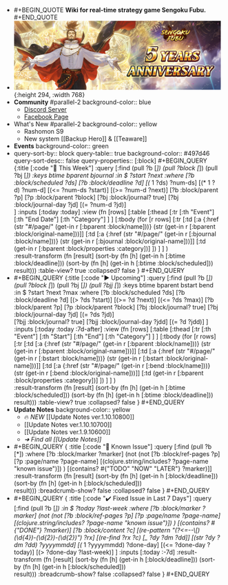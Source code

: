 - #+BEGIN_QUOTE
  **Wiki for real-time strategy game Sengoku Fubu.**
  #+END_QUOTE
- ![5 anniversary.jpg](../assets/5_anniversary_1698120289884_0.jpg){:height 294, :width 768}
- **Community** #parallel-2
  background-color:: blue
	- [Discord Server](https://discord.gg/pqXNKw5vrz)
	- [Facebook Page](https://www.facebook.com/sengokufubu.en/)
- What's New #parallel-2
  background-color:: yellow
	- Rashomon S9
	- New system [[Backup Hero]] & [[Teaware]]
- **Events**
  background-color:: green
- query-sort-by:: block
  query-table:: true
  background-color:: #497d46
  query-sort-desc:: false
  query-properties:: [:block]
  #+BEGIN_QUERY
  {:title [:code "📆 This Week"]
          :query
  			[:find (pull ?b [*]) (pull ?block [*]) (pull ?bj [*])
  			:keys btime bparent bjournal
              :in $ ?start ?next
              :where
                  [?b :block/scheduled ?ds] 
  				[?b :block/deadline ?d]
  				[(* 1 ?ds) ?num-ds]
  				[(* 1 ?d) ?num-d]
                  [(<= ?num-ds ?start)]
  				[(>= ?num-d ?next)]
  				[?b :block/parent ?p]
  				[?p :block/parent ?block]
  				[?bj :block/journal? true]
  				[?bj :block/journal-day ?jd]
  				[(= ?num-d ?jd)]	
              ]
  		:inputs [:today :today]
  		:view (fn [rows] 
  			[:table 
  				[:thead 
  					[:tr 
  						[:th "Event"] 
  						[:th "End Date"] 
  						[:th "Category"] 
  					]
  				] 
  				[:tbody 
  					(for [r rows] [:tr 
  						[:td [:a {:href (str "#/page/" (get-in r [:bparent :block/name]))} (str (get-in r [:bparent :block/original-name]))]]
  						[:td [:a {:href (str "#/page/" (get-in r [:bjournal :block/name]))} (str (get-in r [:bjournal :block/original-name]))]]
  						[:td (get-in r [:bparent :block/properties :category])]
  					])
  				]
  			]
  		)		
          :result-transform 
  			(fn [result]
  				(sort-by 
  					(fn [h] (get-in h [:btime :block/deadline]))
  					(sort-by
  						(fn [h] (get-in h [:btime :block/scheduled]))				
  						result)))
          :table-view? true
          :collapsed? false
      }
  #+END_QUERY
- #+BEGIN_QUERY
  {:title [:code "▶️ Upcoming"]
          :query
  			[:find (pull ?b [*]) (pull ?block [*]) (pull ?bj [*]) (pull ?bjj [*])
  			:keys btime bparent bstart bend
              :in $ ?start ?next ?max
              :where
                  [?b :block/scheduled ?ds] 
  				[?b :block/deadline ?d]
                  [(> ?ds ?start)]
  				[(>= ?d ?next)]
  				[(<= ?ds ?max)]
  				[?b :block/parent ?p]
  				[?p :block/parent ?block]
  				[?bj :block/journal? true]
  				[?bj :block/journal-day ?jd]
  				[(= ?ds ?jd)]	
  				[?bjj :block/journal? true]
  				[?bjj :block/journal-day ?jdd]
  				[(= ?d ?jdd)]
              ]
  		:inputs [:today :today :7d-after]
  		:view (fn [rows] 
  			[:table 
  				[:thead 
  					[:tr 
  						[:th "Event"] 
  						[:th "Start"] 
  						[:th "End"]
  						[:th "Category"]
  					]
  				] 
  				[:tbody 
  					(for [r rows] [:tr 
  						[:td [:a {:href (str "#/page/" (get-in r [:bparent :block/name]))} (str (get-in r [:bparent :block/original-name]))]]
  						[:td [:a {:href (str "#/page/" (get-in r [:bstart :block/name]))} (str (get-in r [:bstart :block/original-name]))]]
  						[:td [:a {:href (str "#/page/" (get-in r [:bend :block/name]))} (str (get-in r [:bend :block/original-name]))]]
                        [:td (get-in r [:bparent :block/properties :category])]
  					])
  				]
  			]
  		)		
          :result-transform 
  			(fn [result]
  				(sort-by 
  					(fn [h] (get-in h [:btime :block/scheduled]))
  					(sort-by
  						(fn [h] (get-in h [:btime :block/deadline]))				
  						result)))
          :table-view? true
          :collapsed? false
      }
  #+END_QUERY
- **Update Notes**
  background-color:: yellow
	- 🔥 *NEW* [[Update Notes ver.1.10.10800]]
	- [[Update Notes ver.1.10.10700]]
	- [[Update Notes ver.1.9.10600]]
	- *➜ Find all [[Update Notes]]*
- #+BEGIN_QUERY
  {
   :title [:code "🚧 Known Issue"]
   :query [:find (pull ?b [*])
           :where
           [?b :block/marker ?marker]
           (not (not [?b :block/ref-pages ?p]
           [?p :page/name ?page-name]
           [(clojure.string/includes? ?page-name "known issue")])
           )
           [(contains? #{"TODO" "NOW" "LATER"} ?marker)]]
          :result-transform 
  			(fn [result]
  				(sort-by 
  					(fn [h] (get-in h [:block/deadline]))
  					(sort-by
  						(fn [h] (get-in h [:block/scheduled]))				
  						result)))
          :breadcrumb-show? false
          :collapsed? false
   }
  #+END_QUERY
- #+BEGIN_QUERY
  {
   :title [:code "✔️ Fixed Issue in Last 7 Days"]
   :query [:find (pull ?b [*])
  		 :in $ ?today ?last-week
           :where
           [?b :block/marker ?marker]
           (not (not [?b :block/ref-pages ?p]
           [?p :page/name ?page-name]
           [(clojure.string/includes? ?page-name "known issue")])
           )
           [(contains? #{"DONE"} ?marker)]
  		 [?b :block/content ?c]
  		 [(re-pattern "(?<=--\\[)(\\d{4})-(\\d{2})-(\\d{2})") ?rx]
  		 [(re-find ?rx ?c) [_ ?dy ?dm ?dd]]
  		 [(str ?dy ?dm ?dd) ?yyyymmdd]
  		 [(* 1 ?yyyymmdd) ?done-day]
  		 [(<= ?done-day ?today)]
  		 [(> ?done-day ?last-week)]
  		 ]
  		:inputs [:today :-7d]
          :result-transform 
  			(fn [result]
  				(sort-by 
  					(fn [h] (get-in h [:block/deadline]))
  					(sort-by
  						(fn [h] (get-in h [:block/scheduled]))				
  						result)))
          :breadcrumb-show? false
          :collapsed? false
   }
  #+END_QUERY
